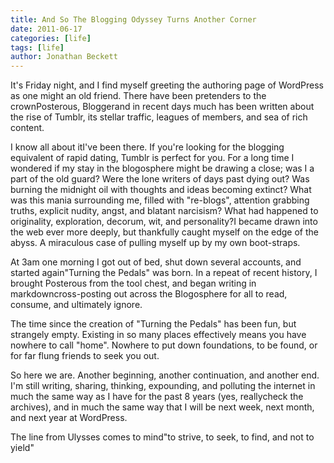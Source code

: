 ```yaml
---
title: And So The Blogging Odyssey Turns Another Corner
date: 2011-06-17
categories: [life]
tags: [life]
author: Jonathan Beckett
---
```


It's Friday night, and I find myself greeting the authoring page of WordPress as one might an old friend. There have been pretenders to the crownPosterous, Bloggerand in recent days much has been written about the rise of Tumblr, its stellar traffic, leagues of members, and sea of rich content.

I know all about itI've been there. If you're looking for the blogging equivalent of rapid dating, Tumblr is perfect for you. For a long time I wondered if my stay in the blogosphere might be drawing a close; was I a part of the old guard? Were the lone writers of days past dying out? Was burning the midnight oil with thoughts and ideas becoming extinct? What was this mania surrounding me, filled with "re-blogs", attention grabbing truths, explicit nudity, angst, and blatant narcisism? What had happened to originality, exploration, decorum, wit, and personality?I became drawn into the web ever more deeply, but thankfully caught myself on the edge of the abyss. A miraculous case of pulling myself up by my own boot-straps.

At 3am one morning I got out of bed, shut down several accounts, and started again"Turning the Pedals" was born. In a repeat of recent history, I brought Posterous from the tool chest, and began writing in markdowncross-posting out across the Blogosphere for all to read, consume, and ultimately ignore.

The time since the creation of "Turning the Pedals" has been fun, but strangely empty. Existing in so many places effectively means you have nowhere to call "home". Nowhere to put down foundations, to be found, or for far flung friends to seek you out.

So here we are. Another beginning, another continuation, and another end. I'm still writing, sharing, thinking, expounding, and polluting the internet in much the same way as I have for the past 8 years (yes, reallycheck the archives), and in much the same way that I will be next week, next month, and next year at WordPress.

The line from Ulysses comes to mind"to strive, to seek, to find, and not to yield"